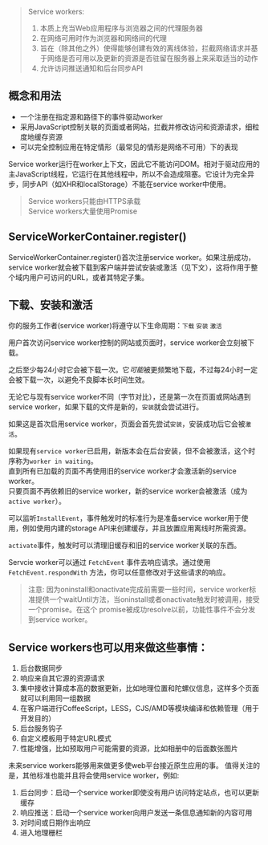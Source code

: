 >Service workers:
>1. 本质上充当Web应用程序与浏览器之间的代理服务器  
>2. 在网络可用时作为浏览器和网络间的代理
>3. 旨在（除其他之外）使得能够创建有效的离线体验，拦截网络请求并基于网络是否可用以及更新的资源是否驻留在服务器上来采取适当的动作
>4. 允许访问推送通知和后台同步API

## 概念和用法
- 一个注册在指定源和路径下的事件驱动worker  
- 采用JavaScript控制关联的页面或者网站，拦截并修改访问和资源请求，细粒度地缓存资源  
- 可以完全控制应用在特定情形（最常见的情形是网络不可用）下的表现

Service worker运行在worker上下文，因此它不能访问DOM。相对于驱动应用的主JavaScript线程，它运行在其他线程中，所以不会造成阻塞。它设计为完全异步，同步API（如XHR和localStorage）不能在service worker中使用。

>Service workers只能由HTTPS承载  
Service workers大量使用Promise

##  ServiceWorkerContainer.register()
ServiceWorkerContainer.register()首次注册service worker。如果注册成功，service worker就会被下载到客户端并尝试安装或激活（见下文），这将作用于整个域内用户可访问的URL，或者其特定子集。

## 下载、安装和激活
你的服务工作者(service worker)将遵守以下生命周期：`下载` `安装` `激活`

用户首次访问service worker控制的网站或页面时，service worker会立刻被下载。

之后至少每24小时它会被下载一次。它*可能*被更频繁地下载，不过每24小时一定会被下载一次，以避免不良脚本长时间生效。

无论它与现有service worker不同（字节对比），还是第一次在页面或网站遇到service worker，如果下载的文件是新的，`安装`就会尝试进行。

如果这是首次启用service worker，页面会首先尝试`安装`，安装成功后它会被`激活`。

如果现有`service worker`已启用，新版本会在后台安装，但不会被激活，这个时序称为`worker in waiting`。  
直到所有已加载的页面不再使用旧的service worker才会激活新的service worker。  
只要页面不再依赖旧的service worker，新的service worker会被激活（成为`active worker`）。

可以监听`InstallEvent`，事件触发时的标准行为是准备service worker用于使用，例如使用内建的storage API来创建缓存，并且放置应用离线时所需资源。

`activate`事件，触发时可以清理旧缓存和旧的service worker关联的东西。

Servcie worker可以通过 `FetchEvent` 事件去响应请求。通过使用 `FetchEvent.respondWith` 方法，你可以任意修改对于这些请求的响应。

>注意: 因为oninstall和onactivate完成前需要一些时间，service worker标准提供一个waitUntil方法，当oninstall或者onactivate触发时被调用，接受一个promise。在这个 promise被成功resolve以前，功能性事件不会分发到service worker。

## Service workers也可以用来做这些事情：

1. 后台数据同步
2. 响应来自其它源的资源请求
3. 集中接收计算成本高的数据更新，比如地理位置和陀螺仪信息，这样多个页面就可以利用同一组数据
3. 在客户端进行CoffeeScript，LESS，CJS/AMD等模块编译和依赖管理（用于开发目的）
4. 后台服务钩子
5. 自定义模板用于特定URL模式
5. 性能增强，比如预取用户可能需要的资源，比如相册中的后面数张图片  

未来service workers能够用来做更多使web平台接近原生应用的事。 值得关注的是，其他标准也能并且将会使用service worker，例如:

1. 后台同步：启动一个service worker即使没有用户访问特定站点，也可以更新缓存
2. 响应推送：启动一个service worker向用户发送一条信息通知新的内容可用
3. 对时间或日期作出响应
4. 进入地理栅栏
